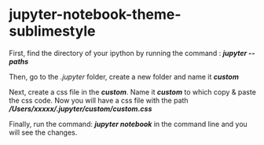 # jupyter-notebook-theme-sublimestyle

First, find the directory of your ipython by running the command :  ***jupyter --paths*** 

Then, go to the *.jupyter* folder, create a new folder and name it ***custom***

Next, create a css file in the ***custom***. Name it ***custom*** to which copy & paste the css code.
Now you will have a css file with the path ***/Users/xxxxx/.jupyter/custom/custom.css***

Finally, run the command: ***jupyter notebook*** in the command line and you will see the changes.

